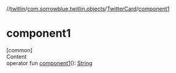 //[twitlin](../../index.md)/[com.sorrowblue.twitlin.objects](../index.md)/[TwitterCard](index.md)/[component1](component1.md)



# component1  
[common]  
Content  
operator fun [component1](component1.md)(): [String](https://kotlinlang.org/api/latest/jvm/stdlib/kotlin/-string/index.html)  



